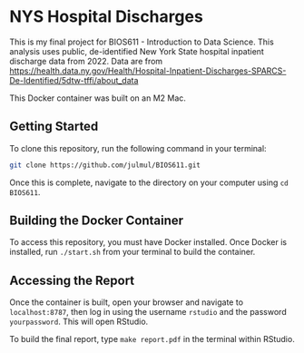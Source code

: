 # NYS Hospital Discharges

This is my final project for BIOS611 - Introduction to Data Science. This analysis uses public, de-identified New York State hospital inpatient discharge data from 2022. Data are from https://health.data.ny.gov/Health/Hospital-Inpatient-Discharges-SPARCS-De-Identified/5dtw-tffi/about_data

This Docker container was built on an M2 Mac.

## Getting Started

To clone this repository, run the following command in your terminal:

```bash
git clone https://github.com/julmul/BIOS611.git
```

Once this is complete, navigate to the directory on your computer using `cd BIOS611`.

## Building the Docker Container

To access this repository, you must have Docker installed. Once Docker is installed, run `./start.sh` from your terminal to build the container.

## Accessing the Report

Once the container is built, open your browser and navigate to `localhost:8787`, then log in using the username `rstudio` and the password `yourpassword`. This will open RStudio.

To build the final report, type `make report.pdf` in the terminal within RStudio.
